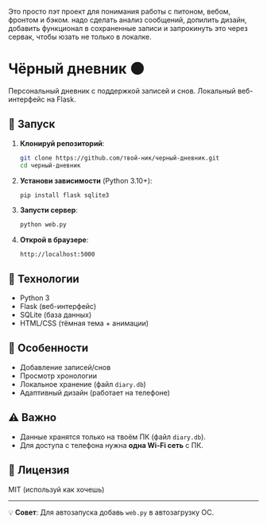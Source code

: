 Это просто пэт проект для понимания работы с питоном, вебом, фронтом и бэком.
надо сделать анализ сообщений, допилить дизайн, добавить функционал в сохраненные записи и запрокинуть это через сервак, чтобы юзать не только в локалке.


# Чёрный дневник 🌑
Персональный дневник с поддержкой записей и снов. Локальный веб-интерфейс на Flask.

## 🚀 Запуск
1. **Клонируй репозиторий**:
   ```bash
   git clone https://github.com/твой-ник/черный-дневник.git
   cd черный-дневник
   ```

2. **Установи зависимости** (Python 3.10+):
   ```bash
   pip install flask sqlite3
   ```

3. **Запусти сервер**:
   ```bash
   python web.py
   ```

4. **Открой в браузере**:
   ```
   http://localhost:5000
   ```

## 🔧 Технологии
- Python 3
- Flask (веб-интерфейс)
- SQLite (база данных)
- HTML/CSS (тёмная тема + анимации)

## 📌 Особенности
- Добавление записей/снов
- Просмотр хронологии
- Локальное хранение (файл `diary.db`)
- Адаптивный дизайн (работает на телефоне)

## ⚠ Важно
- Данные хранятся только на твоём ПК (файл `diary.db`).
- Для доступа с телефона нужна **одна Wi-Fi сеть** с ПК.

## 📜 Лицензия
MIT (используй как хочешь)

---

💡 **Совет**: Для автозапуска добавь `web.py` в автозагрузку ОС.
